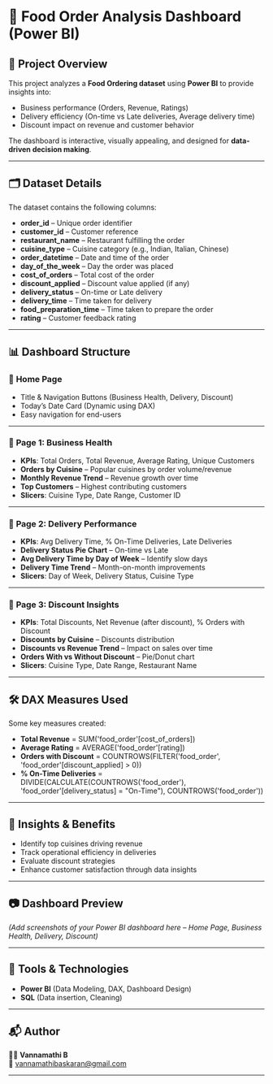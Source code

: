 # 🍴 Food Order Analysis Dashboard (Power BI)

## 📌 Project Overview
This project analyzes a **Food Ordering dataset** using **Power BI** to provide insights into:
- Business performance (Orders, Revenue, Ratings)
- Delivery efficiency (On-time vs Late deliveries, Average delivery time)
- Discount impact on revenue and customer behavior

The dashboard is interactive, visually appealing, and designed for **data-driven decision making**.

---

## 🗂 Dataset Details
The dataset contains the following columns:
- **order_id** – Unique order identifier  
- **customer_id** – Customer reference  
- **restaurant_name** – Restaurant fulfilling the order  
- **cuisine_type** – Cuisine category (e.g., Indian, Italian, Chinese)  
- **order_datetime** – Date and time of the order  
- **day_of_the_week** – Day the order was placed  
- **cost_of_orders** – Total cost of the order  
- **discount_applied** – Discount value applied (if any)  
- **delivery_status** – On-time or Late delivery  
- **delivery_time** – Time taken for delivery  
- **food_preparation_time** – Time taken to prepare the order  
- **rating** – Customer feedback rating  

---

## 📊 Dashboard Structure

### 🔹 **Home Page**
- Title & Navigation Buttons (Business Health, Delivery, Discount)
- Today’s Date Card (Dynamic using DAX)
- Easy navigation for end-users

---

### 🔹 **Page 1: Business Health**
- **KPIs**: Total Orders, Total Revenue, Average Rating, Unique Customers  
- **Orders by Cuisine** – Popular cuisines by order volume/revenue  
- **Monthly Revenue Trend** – Revenue growth over time  
- **Top Customers** – Highest contributing customers  
- **Slicers**: Cuisine Type, Date Range, Customer ID  

---

### 🔹 **Page 2: Delivery Performance**
- **KPIs**: Avg Delivery Time, % On-Time Deliveries, Late Deliveries  
- **Delivery Status Pie Chart** – On-time vs Late  
- **Avg Delivery Time by Day of Week** – Identify slow days  
- **Delivery Time Trend** – Month-on-month improvements  
- **Slicers**: Day of Week, Delivery Status, Cuisine Type  

---

### 🔹 **Page 3: Discount Insights**
- **KPIs**: Total Discounts, Net Revenue (after discount), % Orders with Discount  
- **Discounts by Cuisine** – Discounts distribution  
- **Discounts vs Revenue Trend** – Impact on sales over time  
- **Orders With vs Without Discount** – Pie/Donut chart  
- **Slicers**: Cuisine Type, Date Range, Restaurant Name  

---

## 🛠️ DAX Measures Used
Some key measures created:
- **Total Revenue** = SUM('food_order'[cost_of_orders])  
- **Average Rating** = AVERAGE('food_order'[rating])  
- **Orders with Discount** = COUNTROWS(FILTER('food_order', 'food_order'[discount_applied] > 0))  
- **% On-Time Deliveries** = DIVIDE(CALCULATE(COUNTROWS('food_order'), 'food_order'[delivery_status] = "On-Time"), COUNTROWS('food_order'))  

---

## 🚀 Insights & Benefits
- Identify top cuisines driving revenue  
- Track operational efficiency in deliveries  
- Evaluate discount strategies  
- Enhance customer satisfaction through data insights  

---

## 📷 Dashboard Preview
*(Add screenshots of your Power BI dashboard here – Home Page, Business Health, Delivery, Discount)*  

---

## 📌 Tools & Technologies
- **Power BI** (Data Modeling, DAX, Dashboard Design)  
- **SQL** (Data insertion, Cleaning)

---

## 📬 Author
👩‍💻 **Vannamathi B**  
📧 [vannamathibaskaran@gmail.com](mailto:vannamathibaskaran@gmail.com)  


---

